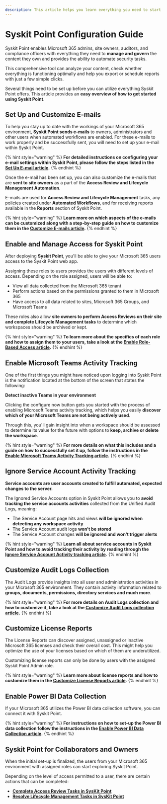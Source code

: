 ```yaml
---
description: This article helps you learn everything you need to start using your Syskit Point. 
---
```


# Syskit Point Configuration Guide

Syskit Point enables Microsoft 365 admins, site owners, auditors, and compliance officers with everything they need to **manage and govern** the content they own and provides the ability to automate security tasks. 

This comprehensive tool can analyze your content, check whether everything is functioning optimally and help you export or schedule reports with just a few simple clicks. 

Several things need to be set up before you can utilize everything Syskit Point offers. This article provides an **easy overview of how to get started using Syskit Point**. 

## Set Up and Customize E-mails

To help you stay up to date with the workings of your Microsoft 365 environment, **Syskit Point sends e-mails** to owners, administrators and other users when automated workflows are enabled. For these e-mails to work properly and be successfully sent, you will need to set up your e-mail within Syskit Point.

{% hint style="warning" %}
**For detailed instructions on configuring your e-mail settings within Syskit Point, please follow the steps listed in the [Set Up E-mail article](../configuration/set-up-email.md).**
{% endhint %}

Once the e-mail has been set up, you can also customize the e-mails that are **sent to site owners** as a part of the **Access Review and Lifecycle Management Automation**.  

E-mails are used for **Access Review and Lifecycle Management** tasks, any policies created under **Automated Workflows**, and for receiving reports available in the **Reports** section of Syskit Point. 

{% hint style="warning" %}
**Learn more on which aspects of the e-mails can be customized along with a step-by-step guide on how to customize them in the [Customize E-mails article](../configuration/customize-emails.md).**
{% endhint %}

## Enable and Manage Access for Syskit Point

After deploying **Syskit Point**, you'll be able to give your Microsoft 365 users access to the Syskit Point web app. 

Assigning these roles to users provides the users with different levels of access. Depending on the role assigned, users will be able to:
 * View all data collected from the Microsoft 365 tenant
 * Perform actions based on the permissions granted to them in Microsoft 365 
 * Have access to all data related to sites, Microsoft 365 Groups, and Microsoft Teams

These roles also allow **site owners to perform Access Reviews on their site and complete Lifecycle Management tasks** to determine which workspaces should be archived or kept. 

{% hint style="warning" %}
**To learn more about the specifics of each role and how to assign them to your users, take a look at the [Enable Role-Based Access article](../configuration/customize-emails.md).**
{% endhint %}


## Enable Microsoft Teams Activity Tracking

One of the first things you might have noticed upon logging into Syskit Point is the notification located at the bottom of the screen that states the following:

**Detect inactive Teams in your environment** 

Clicking the configure now button gets you started with the process of enabling Microsoft Teams activity tracking, which helps you easily **discover which of your Microsoft Teams are not being actively used**. 

Through this, you'll gain insight into when a workspace should be assessed to determine its value for the future with options to **keep, archive or delete the workspace**. 

{% hint style="warning" %}
**For more details on what this includes and a guide on how to successfully set it up, follow the instructions in the [Enable Microsoft Teams Activity Tracking article](../configuration/microsoft-teams-activity.md).**
{% endhint %}

## Ignore Service Account Activity Tracking 

**Service accounts are user accounts created to fulfill automated, expected changes to the server.**

The Ignored Service Accounts option in Syskit Point allows you to **avoid tracking the service accounts activities** collected from the Unified Audit Logs, meaning:

 * The Service Account page hits and views **will be ignored when detecting any workspace activity**
 * The Service Account audit logs **won't be stored**
 * The Service Account changes **will be ignored and won't trigger alerts**

{% hint style="warning" %}
**Learn all about service accounts in Syskit Point and how to avoid tracking their activity by reading through the [Ignore Service Account Activity tracking article](../configuration/ignore-service-account-activity-tracking.md).**
{% endhint %}

## Customize Audit Logs Collection

The Audit Logs provide insights into all user and administration activities in your Microsoft 365 environment.‌ They contain activity information related to **groups, documents, permissions, directory services and much more**. 

{% hint style="warning" %}
**For more details on Audit Logs collection and how to customize it, take a look at the [Customize Audit Logs collection article](../configuration/customize-audit-logs-collection.md).**
{% endhint %}

## Customize License Reports

The License Reports can discover assigned, unassigned or inactive Microsoft 365 licenses and check their overall cost. This might help you optimize the use of your licenses based on which of them are underutilized. 

Customizing license reports can only be done by users with the assigned Syskit Point Admin role. 

{% hint style="warning" %}
**Learn more about license reports and how to customize them in the [Customize License Reports article](../configuration/customize-license-reports.md).**
{% endhint %}

## Enable Power BI Data Collection

If your Microsoft 365 utilizes the Power BI data collection software, you can connect it with Syskit Point. 

{% hint style="warning" %}
**For instructions on how to set-up the Power BI data collection follow the instructions in the [Enable Power BI Data Collection article](../configuration/enable-powerBI-data-collection.md).**
{% endhint %}


## Syskit Point for Collaborators and Owners

When the initial set-up is finalized, the users from your Microsoft 365 environment with assigned roles can start exploring Syskit Point.

Depending on the level of access permitted to a user, there are certain actions that can be completed:
  * **[Complete Access Review Tasks in SysKit Point](../point-collaborators/resolve-governance-tasks/access-review.md)**
  * **[Resolve Lifecycle Management Tasks in SysKit Point](../point-collaborators/resolve-governance-tasks/lifecycle-management.md)** 

